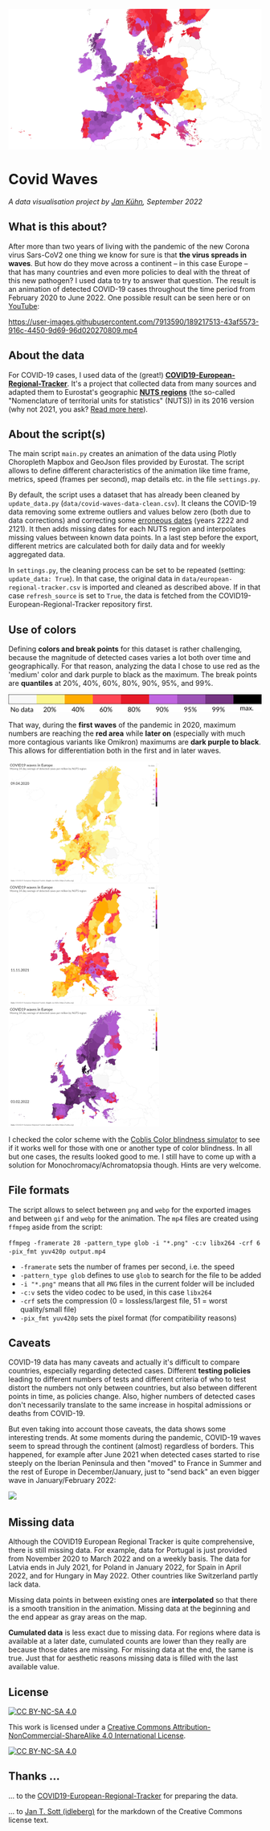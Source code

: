 ![](examples/header-img.png)

# Covid Waves
_A data visualisation project by [Jan Kühn](https://yotka.org), September 2022_

## What is this about?

After more than two years of living with the pandemic of the new Corona virus Sars-CoV2 one thing we know for sure is that **the virus spreads in waves**. But how do they move across a continent – in this case Europe – that has many countries and even more policies to deal with the threat of this new pathogen? I used data to try to answer that question. The result is an animation of detected COVID-19 cases throughout the time period from February 2020 to June 2022. One possible result can be seen here or on [YouTube](https://www.youtube.com/watch?v=sBfaL9V16Uk):

https://user-images.githubusercontent.com/7913590/189217513-43af5573-916c-4450-9d69-96d020270809.mp4

## About the data

For COVID-19 cases, I used data of the (great!) [**COVID19-European-Regional-Tracker**](https://github.com/asjadnaqvi/COVID19-European-Regional-Tracker). It's a project that collected data from many sources and adapted them to Eurostat's geographic [**NUTS regions**](https://ec.europa.eu/eurostat/web/nuts/background) (the so-called "Nomenclature of territorial units for statistics" (NUTS)) in its 2016 version (why not 2021, you ask? [Read more here](https://github.com/asjadnaqvi/COVID19-European-Regional-Tracker#combining-data-across-countries)).

## About the script(s)

The main script `main.py` creates an animation of the data using Plotly Choropleth Mapbox and GeoJson files provided by Eurostat. The script allows to define different characteristics of the animation like time frame, metrics, speed (frames per second), map details etc. in the file `settings.py`.

By default, the script uses a dataset that has already been cleaned by `update_data.py` (`data/covid-waves-data-clean.csv`). It cleans the COVID-19 data removing some extreme outliers and values below zero (both due to data corrections) and correcting some [erroneous dates](https://github.com/asjadnaqvi/COVID19-European-Regional-Tracker/issues/1) (years 2222 and 2121). It then adds missing dates for each NUTS region and interpolates missing values between known data points. In a last step before the export, different metrics are calculated both for daily data and for weekly aggregated data.

In `settings.py`, the cleaning process can be set to be repeated (setting: `update_data: True`). In that case, the original data in `data/european-regional-tracker.csv` is imported and cleaned as described above. If in that case `refresh_source` is set to `True`, the data is fetched from the COVID19-European-Regional-Tracker repository first.

## Use of colors

Defining **colors and break points** for this dataset is rather challenging, because the magnitude of detected cases varies a lot both over time and geographically. For that reason, analyzing the data I chose to use red as the 'medium' color and dark purple to black as the maximum. The break points are **quantiles** at 20%, 40%, 60%, 80%, 90%, 95%, and 99%. 

![](examples/colorscale.png)

That way, during the **first waves** of the pandemic in 2020, maximum numbers are reaching the **red area** while **later on** (especially with much more contagious variants like Omikron) maximums are **dark purple to black**. This allows for differentiation both in the first and in later waves.

[![](examples/peak-1-apr-2020_300.png)](examples/peak-1-apr-2020.png)
[![](examples/peak-2-nov-2021_300.png)](examples/peak-2-nov-2021.png)
[![](examples/peak-3-feb-2022_300.png)](examples/peak-3-feb-2022.png)

I checked the color scheme with the [Coblis Color blindness simulator](https://www.color-blindness.com/coblis-color-blindness-simulator/) to see if it works well for those with one or another type of color blindness. In all but one cases, the results looked good to me. I still have to come up with a solution for Monochromacy/Achromatopsia though. Hints are very welcome.

## File formats

The script allows to select between `png` and `webp` for the exported images and between `gif` and `webp` for the animation. The `mp4` files are created using `ffmpeg` aside from the script:

`ffmpeg -framerate 28 -pattern_type glob -i "*.png" -c:v libx264 -crf 6 -pix_fmt yuv420p output.mp4`

- `-framerate` sets the number of frames per second, i.e. the speed
- `-pattern_type glob` defines to use `glob` to search for the file to be added
- `-i "*.png"` means that all `PNG` files in the current folder will be included
- `-c:v` sets the video codec to be used, in this case `libx264`
- `-crf` sets the compression (0 = lossless/largest file, 51 = worst quality/small file)
- `-pix_fmt yuv420p` sets the pixel format (for compatibility reasons)

## Caveats

COVID-19 data has many caveats and actually it's difficult to compare countries, especially regarding detected cases. Different **testing policies** leading to different numbers of tests and different criteria of who to test distort the numbers not only between countries, but also between different points in time, as policies change. Also, higher numbers of detected cases don't necessarily translate to the same increase in hospital admissions or deaths from COVID-19. 

But even taking into account those caveats, the data shows some interesting trends. At some moments during the pandemic, COVID-19 waves seem to spread through the continent (almost) regardless of borders. This happened, for example after June 2021 when detected cases started to rise steeply on the Iberian Peninsula and then "moved" to France in Summer and the rest of Europe in December/January, just to "send back" an even bigger wave in January/February 2022:

![](examples/ping-pong.webp)

## Missing data

Although the COVID19 European Regional Tracker is quite comprehensive, there is still missing data. For example, data for Portugal is just provided from November 2020 to March 2022 and on a weekly basis. The data for Latvia ends in July 2021, for Poland in January 2022, for Spain in April 2022, and for Hungary in May 2022. Other countries like Switzerland partly lack data.

Missing data points in between existing ones are **interpolated** so that there is a smooth transition in the animation. Missing data at the beginning and the end appear as gray areas on the map.

**Cumulated data** is less exact due to missing data. For regions where data is available at a later date, cumulated counts are lower than they really are because those dates are missing. For missing data at the end, the same is true. Just that for aesthetic reasons missing data is filled with the last available value.

## License

[![CC BY-NC-SA 4.0][cc-by-nc-sa-shield]][cc-by-nc-sa]

This work is licensed under a
[Creative Commons Attribution-NonCommercial-ShareAlike 4.0 International License][cc-by-nc-sa].

[![CC BY-NC-SA 4.0][cc-by-nc-sa-image]][cc-by-nc-sa]

[cc-by-nc-sa]: http://creativecommons.org/licenses/by-nc-sa/4.0/
[cc-by-nc-sa-image]: https://licensebuttons.net/l/by-nc-sa/4.0/88x31.png
[cc-by-nc-sa-shield]: https://img.shields.io/badge/License-CC%20BY--NC--SA%204.0-lightgrey.svg

## Thanks ...

... to the [COVID19-European-Regional-Tracker](https://github.com/asjadnaqvi/COVID19-European-Regional-Tracker) for preparing the data.

... to [Jan T. Sott (idleberg)](https://github.com/idleberg) for the markdown of the Creative Commons license text.
